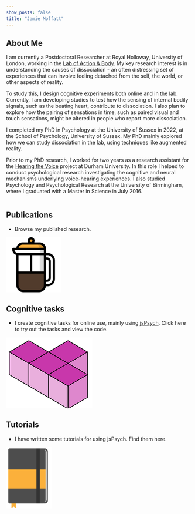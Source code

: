 ```yaml
---
show_posts: false
title: "Jamie Moffatt"
---
```

## About Me
I am currently a Postdoctoral Researcher at Royal Holloway, University of London, working in the [Lab of Action & Body](http://manostsakiris.com/index.php/research/lab/). My key research interest is in understanding the causes of dissociation - an often distressing set of experiences that can involve feeling detached from the self, the world, or other aspects of reality.

To study this, I design cognitive experiments both online and in the lab. Currently, I am developing studies to test how the sensing of internal bodily signals, such as the beating heart, contribute to dissociation. I also plan to explore how the pairing of sensations in time, such as paired visual and touch sensations, might be altered in people who report more dissociation.

I completed my PhD in Psychology at the University of Sussex in 2022, at the School of Psychology, University of Sussex. My PhD mainly explored how we can study dissociation in the lab, using techniques like augmented reality.

Prior to my PhD research, I worked for two years as a research assistant for the [Hearing the Voice](https://hearingthevoice.org/) project at Durham University. In this role I helped to conduct psychological research investigating the cognitive and neural mechanisms underlying voice-hearing experiences. I also studied Psychology and Psychological Research at the University of Birmingham, where I graduated with a Master in Science in July 2016.

<div class="row publications" onclick="window.location='/publications'">
<div class="column left">
<h2>Publications</h2>
<ul><li>Browse my published research.</li></ul>
</div>
<div class="column right">
<img src="assets/img/coffee.png"/>
</div>

</div>

<div class="row tasks" onclick="window.location='/task_list'">
<div class="column left">
<h2>Cognitive tasks</h2>
<ul>
<li>I create cognitive tasks for online use, mainly using <a href="https://www.jspsych.org/7.0/">jsPsych</a>. Click here to try out the tasks and view the code.</li>
</ul>
</div>

<div class="column right">
<img src="assets/img/t_block.png"/>
</div>

</div>

<div class="row tutorials" onclick="window.location='/jspsych'">
<div class="column left">
<h2>Tutorials</h2>
<ul><li>I have written some tutorials for using jsPsych. Find them here.</li></ul>
</div>
<div class="column right">
<img src="assets/img/notebook.png"/>
</div>

</div>
